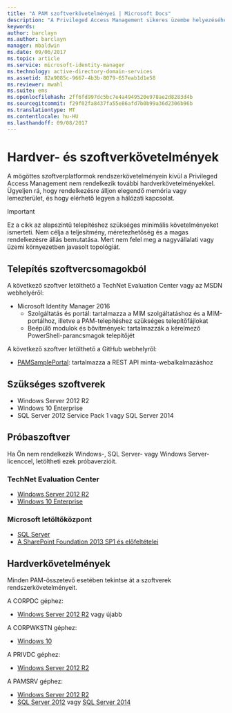 ```yaml
---
title: "A PAM szoftverkövetelményei | Microsoft Docs"
description: "A Privileged Access Management sikeres üzembe helyezéséhez szükséges hardver- és szoftverkövetelmények"
keywords: 
author: barclayn
ms.author: barclayn
manager: mbaldwin
ms.date: 09/06/2017
ms.topic: article
ms.service: microsoft-identity-manager
ms.technology: active-directory-domain-services
ms.assetid: 82a9085c-9667-4b3b-8079-657eab1d1e58
ms.reviewer: mwahl
ms.suite: ems
ms.openlocfilehash: 2ff6fd997dc5bc7e4a4949520e978ae2d8283d4b
ms.sourcegitcommit: f29f02fa8437fa55e86afd7b0b99a36d2306b96b
ms.translationtype: MT
ms.contentlocale: hu-HU
ms.lasthandoff: 09/08/2017
---
```

# <a name="hardware-and-software-requirements"></a>Hardver- és szoftverkövetelmények

A mögöttes szoftverplatformok rendszerkövetelményein kívül a Privileged Access Management nem rendelkezik további hardverkövetelményekkel. Ügyeljen rá, hogy rendelkezésre álljon elegendő memória vagy lemezterület, és hogy elérhető legyen a hálózati kapcsolat.

>[!IMPORTANT]
Ez a cikk az alapszintű telepítéshez szükséges minimális követelményeket ismerteti. Nem célja a teljesítmény, méretezhetőség és a magas rendelkezésre állás bemutatása. Mert nem felel meg a nagyvállalati vagy üzemi környezetben javasolt topológiát.

## <a name="installing-from-software-packages"></a>Telepítés szoftvercsomagokból

A következő szoftver letölthető a TechNet Evaluation Center vagy az MSDN webhelyéről:

- Microsoft Identity Manager 2016
  - Szolgáltatás és portál: tartalmazza a MIM szolgáltatáshoz és a MIM-portálhoz, illetve a PAM-telepítéshez szükséges telepítőfájlokat
  - Beépülő modulok és bővítmények: tartalmazzák a kérelmező PowerShell-parancsmagok telepítőjét

A következő szoftver letölthető a GitHub webhelyről:

- [PAMSamplePortal](https://github.com/Azure/identity-management-samples): tartalmazza a REST API minta-webalkalmazáshoz

## <a name="required-software"></a>Szükséges szoftverek

- Windows Server 2012 R2
- Windows 10 Enterprise
- SQL Server 2012 Service Pack 1 vagy SQL Server 2014

## <a name="evaluation-software"></a>Próbaszoftver

Ha Ön nem rendelkezik Windows-, SQL Server- vagy Windows Server-licenccel, letöltheti ezek próbaverzióit.

### <a name="technet-evaluation-center"></a>TechNet Evaluation Center

- [Windows Server 2012 R2](https://www.microsoft.com/evalcenter/evaluate-windows-server-2012-r2)
- [Windows 10 Enterprise](https://www.microsoft.com/evalcenter/evaluate-windows-10-enterprise)

### <a name="microsoft-download-center"></a>Microsoft letöltőközpont

- [SQL Server](https://www.microsoft.com/download/details.aspx?id=29066)  
- [A SharePoint Foundation 2013 SP1 és előfeltételei](https://www.microsoft.com/download/details.aspx?id=42039)

## <a name="hardware-requirements"></a>Hardverkövetelmények

Minden PAM-összetevő esetében tekintse át a szoftverek rendszerkövetelményeit.

A CORPDC géphez:

- [Windows Server 2012 R2](https://technet.microsoft.com/library/dn303418.aspx) vagy újabb

A CORPWKSTN géphez:

- [Windows 10](https://technet.microsoft.com/windows/dn798752.aspx)

A PRIVDC géphez:

- [Windows Server 2012 R2](https://technet.microsoft.com/library/dn303418.aspx)

A PAMSRV géphez:

- [Windows Server 2012 R2](https://technet.microsoft.com/library/dn303418.aspx)
- [SQL Server 2012](https://msdn.microsoft.com/library/ms143506(sql.110).aspx) vagy [SQL Server 2014](https://msdn.microsoft.com/en-us/library/ms143506(v=sql.120).aspx)
